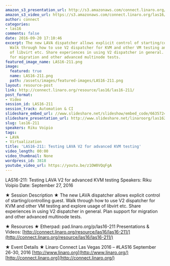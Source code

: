 ```yaml
---
amazon_s3_presentation_url: http://s3.amazonaws.com/connect.linaro.org/las16/Presentations/Tuesday/LAS16-211%20-%20Using%20LAVA%20V2%20for%20advanced%20KVM%20testing.pdf
amazon_s3_video_url: https://s3.amazonaws.com/connect.linaro.org/las16/Videos/Tuesday/LAS16-211%20Using%20LAVA%20V2%20for%20advanced%20KVM%20testing.mp4
author: connect
categories:
- las16
comments: false
date: 2016-09-20 17:10:46
excerpt: The new LAVA dispatcher allows explicit control of starting/controlling guest.
  Walk through how to use V2 dispatcher for KVM and other VM testing and explore usage
  of libvirt etc. Share experiences in using V2 dispatcher in general. Plan support
  for migration and other advanced multinode tests.
featured_image_name: LAS16-211.png
image:
  featured: true
  name: LAS16-211.png
  path: /assets/images/featured-images/LAS16-211.png
layout: resource-post
link: http://connect.linaro.org/resource/las16/las16-211/
post_format:
- Video
session_id: LAS16-211
session_track: Automation & CI
slideshare_embed_url: //www.slideshare.net/slideshow/embed_code/66357241
slideshare_presentation_url: http://www.slideshare.net/linaroorg/las16211-using-lava-v2-for-advanced-kvm-testing
slug: las16-211
speakers: Riku Voipio
tags:
- LAVA
- Virtualization
title: 'LAS16-211: Testing LAVA V2 for advanced KVM testing'
video_length: 00:00
video_thumbnail: None
wordpress_id: 3818
youtube_video_url: https://youtu.be/z1OW0VQqFgA
---
```


LAS16-211: Testing LAVA V2 for advanced KVM testing
Speakers: Riku Voipio
Date: September 27, 2016

★ Session Description ★
The new LAVA dispatcher allows explicit control of starting/controlling guest. Walk through how to use V2 dispatcher for KVM and other VM testing and explore usage of libvirt etc. Share experiences in using V2 dispatcher in general. Plan support for migration and other advanced multinode tests.

★ Resources ★
Etherpad: pad.linaro.org/p/las16-211
Presentations & Videos: [http://connect.linaro.org/resource/las16/las16-211/](http://connect.linaro.org/resource/las16/las16-211/)

★ Event Details ★
Linaro Connect Las Vegas 2016 – #LAS16
September 26-30, 2016
[http://www.linaro.org](http://www.linaro.org/)
[http://connect.linaro.org](http://connect.linaro.org/)